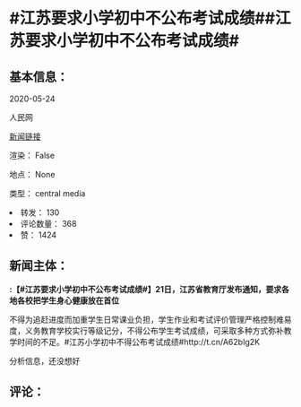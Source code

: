 <html>
 <body>
  <h1 id="title">
   #江苏要求小学初中不公布考试成绩##江苏要求小学初中不公布考试成绩#
  </h1>
  <div id="basic_info">
   <h2 id="default h2">
    基本信息：
   </h2>
   <p id="time">
    2020-05-24
   </p>
   <p id="author">
    人民网
   </p>
   <p id="src">
    <a href="https://weibo.cn/comment/J3r6F3ffk">
     新闻链接
    </a>
   </p>
   <p id="is_rendered">
    渲染： False
   </p>
   <p id="location">
    地点： None
   </p>
   <p id="news_type">
    类型： central media
   </p>
  </div>
  <div id="attrs">
   <li id_no="repost">
    转发： 130
   </li>
   <li id_no="comment_number">
    评论数量： 368
   </li>
   <li id_no="attitude">
    赞： 1424
   </li>
  </div>
  <div id="article">
   <h2 id="default h2">
    新闻主体：
   </h2>
   <p id="lead">
    <strong>
     :【#江苏要求小学初中不公布考试成绩#】21日，江苏省教育厅发布通知，要求各地各校把学生身心健康放在首位
    </strong>
   </p>
   <div id="main_text">
    <p id="paragraph_1">
     不得为追赶进度而加重学生日常课业负担，学生作业和考试评价管理严格控制难易度，义务教育学校实行等级记分，不得公布学生考试成绩，可采取多种方式弥补教学时间的不足。#江苏小学初中不得公布考试成绩#http://t.cn/A62bIg2K
    </p>
   </div>
  </div>
  <div id="analyse_info">
   分析信息，还没想好
  </div>
  <div id="comments">
   <h2 id="default h2">
    评论：
   </h2>
  </div>
 </body>
</html>